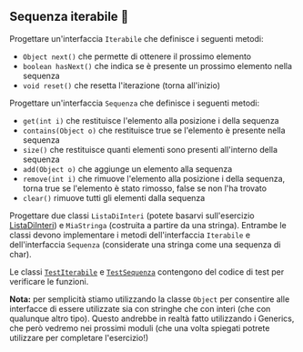 ## Sequenza iterabile 🛴

Progettare un'interfaccia `Iterabile` che definisce i seguenti metodi:
* `Object next()`         che permette di ottenere il prossimo elemento
* `boolean hasNext()`     che indica se è presente un prossimo elemento nella sequenza
* `void reset()`          che resetta l'iterazione (torna all'inizio)

Progettare un'interfaccia `Sequenza` che definisce i seguenti metodi:
* `get(int i)` che restituisce l'elemento alla posizione i della sequenza
* `contains(Object o)` che restituisce true se l'elemento è presente nella sequenza
* `size()` che restituisce quanti elementi sono presenti all'interno della sequenza
* `add(Object o)` che aggiunge un elemento alla sequenza
* `remove(int i)` che rimuove l'elemento alla posizione i della sequenza, torna true se l'elemento è stato rimosso, false se non l'ha trovato
* `clear()` rimuove tutti gli elementi dalla sequenza

Progettare due classi `ListaDiInteri` (potete basarvi sull'esercizio [ListaDiInteri](https://github.com/Backend-Developer-School-Tree/Corso-Java-Developer-2023-02/tree/main/module_04/src/lista_di_interi))
e `MiaStringa` (costruita a partire da una stringa).
Entrambe le classi devono implementare i metodi dell'interfaccia `Iterabile` e dell'interfaccia `Sequenza`
(considerate una stringa come una sequenza di char).

Le classi [`TestIterabile`](TestIterabile.java) e [`TestSequenza`](TestSequenza.java) contengono del codice di test per
verificare le funzioni.

**Nota:** per semplicità stiamo utilizzando la classe `Object` per consentire alle interfacce di essere utilizzate sia con
stringhe che con interi (che con qualunque altro tipo). Questo andrebbe in realtà fatto utilizzando i Generics, che però
vedremo nei prossimi moduli (che una volta spiegati potrete utilizzare per completare l'esercizio!)